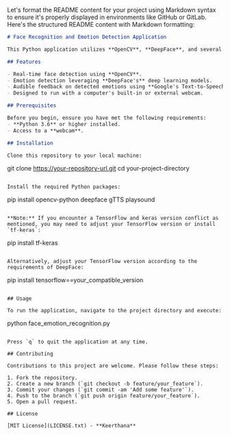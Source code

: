 Let's format the README content for your project using Markdown syntax to ensure it's properly displayed in environments like GitHub or GitLab. Here's the structured README content with Markdown formatting:

```markdown
# Face Recognition and Emotion Detection Application

This Python application utilizes **OpenCV**, **DeepFace**, and several other libraries to perform real-time face recognition and emotion detection using a webcam. It showcases the power of AI in understanding human emotions by analyzing facial expressions in real-time.

## Features

- Real-time face detection using **OpenCV**.
- Emotion detection leveraging **DeepFace's** deep learning models.
- Audible feedback on detected emotions using **Google's Text-to-Speech (gTTS)**.
- Designed to run with a computer's built-in or external webcam.

## Prerequisites

Before you begin, ensure you have met the following requirements:
- **Python 3.6** or higher installed.
- Access to a **webcam**.

## Installation

Clone this repository to your local machine:

```
git clone https://your-repository-url.git
cd your-project-directory
```

Install the required Python packages:

```
pip install opencv-python deepface gTTS playsound
```

**Note:** If you encounter a TensorFlow and keras version conflict as mentioned, you may need to adjust your TensorFlow version or install `tf-keras`:

```
pip install tf-keras
```

Alternatively, adjust your TensorFlow version according to the requirements of DeepFace:

```
pip install tensorflow==your_compatible_version
```

## Usage

To run the application, navigate to the project directory and execute:

```
python face_emotion_recognition.py
```

Press `q` to quit the application at any time.

## Contributing

Contributions to this project are welcome. Please follow these steps:

1. Fork the repository.
2. Create a new branch (`git checkout -b feature/your_feature`).
3. Commit your changes (`git commit -am 'Add some feature'`).
4. Push to the branch (`git push origin feature/your_feature`).
5. Open a pull request.

## License

[MIT License](LICENSE.txt) - **Keerthana**
```
